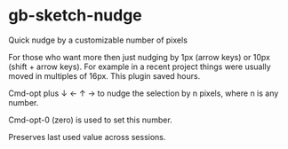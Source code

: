 # gb-sketch-nudge
Quick nudge by a customizable number of pixels

For those who want more then just nudging by 1px (arrow keys) or 10px (shift + arrow keys). For example in a recent project things were usually moved in multiples of 16px. This plugin saved hours.

Cmd-opt plus  ↓ ← ↑ → to nudge the selection by n pixels, where n is any number.

Cmd-opt-0 (zero) is used to set this number.

Preserves last used value across sessions.
